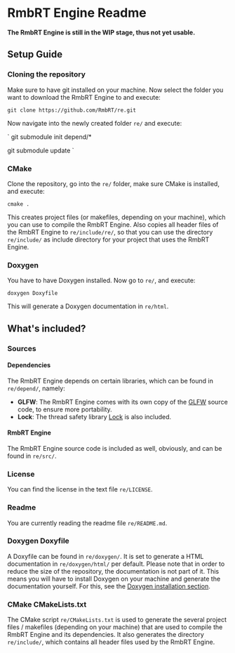 # RmbRT Engine Readme

**The RmbRT Engine is still in the WIP stage, thus not yet usable.**

## Setup Guide

### Cloning the repository

Make sure to have git installed on your machine. Now select the folder you want to download the RmbRT Engine to and execute:

`
git clone https://github.com/RmbRT/re.git
`

Now navigate into the newly created folder `re/` and execute:

`
git submodule init depend/*

git submodule update
`

### CMake
Clone the repository, go into the `re/` folder, make sure CMake is installed, and execute:

`
cmake .
`

This creates project files (or makefiles, depending on your machine), which you can use to compile the RmbRT Engine. Also copies all header files of the RmbRT Engine to `re/include/re/`, so that you can use the directory `re/include/` as include directory for your project that uses the RmbRT Engine.
### Doxygen
You have to have Doxygen installed. Now go to `re/`, and execute:

`
doxygen Doxyfile
`

This will generate a Doxygen documentation in `re/html`.

## What's included?

### Sources

#### Dependencies

The RmbRT Engine depends on certain libraries, which can be found in `re/depend/`, namely:
* **GLFW**: The RmbRT Engine comes with its own copy of the [GLFW](https://github.com/glfw/glfw.git) source code, to ensure more portability.
* **Lock**: The thread safety library [Lock](https://github.com/RmbRT/Lock.git) is also included.

#### RmbRT Engine

The RmbRT Engine source code is included as well, obviously, and can be found in `re/src/`.

### License

You can find the license in the text file `re/LICENSE`.

### Readme

You are currently reading the readme file `re/README.md`.

### Doxygen Doxyfile

A Doxyfile can be found in `re/doxygen/`. It is set to generate a HTML documentation in `re/doxygen/html/` per default. Please note that in order to reduce the size of the repository, the documentation is not part of it. This means you will have to install Doxygen on your machine and generate the documentation yourself. For this, see the [Doxygen installation section](#doxygen).

### CMake CMakeLists.txt

The CMake script `re/CMakeLists.txt` is used to generate the several project files / makefiles (depending on your machine) that are used to compile the RmbRT Engine and its dependencies. It also generates the directory `re/include/`, which contains all header files used by the RmbRT Engine.
